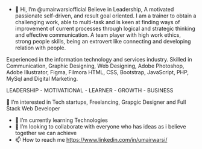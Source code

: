 - 👋 Hi, I’m @umairwarsiofficial Believe in Leadership, A motivated passionate self-driven, and result goal oriented.
I am a trainer to obtain a challenging work, able to multi-task and is keen at finding ways
of improvement of current processes through logical and strategic thinking and effective communication.
A team player with high work ethics, strong people skills, being an extrovert
like connecting and developing relation with people.

Experienced in the information technology and services industry. Skilled in Communication, Graphic Designing, Web Designing, Adobe Photoshop, Adobe Illustrator, Figma, Filmora HTML, CSS, Bootstrap, JavaScript, PHP, MySql and Digital Marketing. 

LEADERSHIP - MOTIVATIONAL - LEARNER - GROWTH - BUSINESS

👀 I’m interested in Tech startups, Freelancing, Grapgic Designer and Full Stack Web Developer
- 🌱 I’m currently learning Technologies
- 💞️ I’m looking to collaborate with everyone who has ideas as i believe together we can achieve
- 📫 How to reach me https://www.linkedin.com/in/umairwarsi/

<!---
umairwarsiofficial/umairwarsiofficial is a ✨ special ✨ repository because its `README.md` (this file) appears on your GitHub profile.
You can click the Preview link to take a look at your changes.
--->
